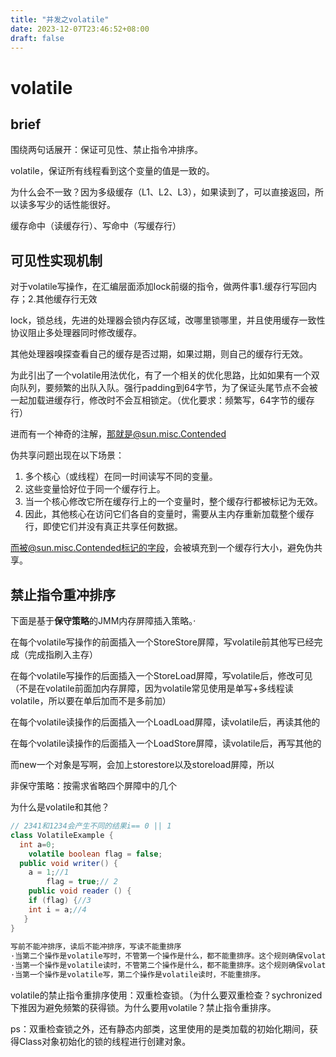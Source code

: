 ```yaml
---
title: "并发之volatile"
date: 2023-12-07T23:46:52+08:00
draft: false
---
```


# volatile

## brief

围绕两句话展开：保证可见性、禁止指令冲排序。

volatile，保证所有线程看到这个变量的值是一致的。

为什么会不一致？因为多级缓存（L1、L2、L3），如果读到了，可以直接返回，所以读多写少的话性能很好。

缓存命中（读缓存行）、写命中（写缓存行）





## 可见性实现机制

对于volatile写操作，在汇编层面添加lock前缀的指令，做两件事1.缓存行写回内存；2.其他缓存行无效

lock，锁总线，先进的处理器会锁内存区域，改哪里锁哪里，并且使用缓存一致性协议阻止多处理器同时修改缓存。

其他处理器嗅探查看自己的缓存是否过期，如果过期，则自己的缓存行无效。

为此引出了一个volatile用法优化，有了一个相关的优化思路，比如如果有一个双向队列，要频繁的出队入队。强行padding到64字节，为了保证头尾节点不会被一起加载进缓存行，修改时不会互相锁定。（优化要求：频繁写，64字节的缓存行）

进而有一个神奇的注解，那就是@sun.misc.Contended

伪共享问题出现在以下场景：

1. 多个核心（或线程）在同一时间读写不同的变量。
2. 这些变量恰好位于同一个缓存行上。
3. 当一个核心修改它所在缓存行上的一个变量时，整个缓存行都被标记为无效。
4. 因此，其他核心在访问它们各自的变量时，需要从主内存重新加载整个缓存行，即使它们并没有真正共享任何数据。

而被@sun.misc.Contended标记的字段，会被填充到一个缓存行大小，避免伪共享。



## 禁止指令重冲排序

下面是基于**保守策略**的JMM内存屏障插入策略。·

在每个volatile写操作的前面插入一个StoreStore屏障，写volatile前其他写已经完成（完成指刷入主存）

在每个volatile写操作的后面插入一个StoreLoad屏障，写volatile后，修改可见（不是在volatile前面加内存屏障，因为volatile常见使用是单写+多线程读volatile，所以要在单后加而不是多前加）

在每个volatile读操作的后面插入一个LoadLoad屏障，读volatile后，再读其他的

在每个volatile读操作的后面插入一个LoadStore屏障，读volatile后，再写其他的

而new一个对象是写啊，会加上storestore以及storeload屏障，所以



非保守策略：按需求省略四个屏障中的几个



为什么是volatile和其他？

```java
// 2341和1234会产生不同的结果i== 0 || 1
class VolatileExample {
  int a=0;
	volatile boolean flag = false;
  public void writer() {
    a = 1;//1
		flag = true;// 2
	public void reader () {
    if (flag) {//3
    int i = a;//4
   }
}
    
写前不能冲排序，读后不能冲排序，写读不能重排序
·当第二个操作是volatile写时，不管第一个操作是什么，都不能重排序。这个规则确保volatile写之前的操作不会被编译器重排序到volatile写之后。
·当第一个操作是volatile读时，不管第二个操作是什么，都不能重排序。这个规则确保volatile读之后的操作不会被编译器重排序到volatile读之前。
·当第一个操作是volatile写，第二个操作是volatile读时，不能重排序。

```

volatile的禁止指令重排序使用：双重检查锁。（为什么要双重检查？sychronized下推因为避免频繁的获得锁。为什么要用volatile？禁止指令重排序。

ps：双重检查锁之外，还有静态内部类，这里使用的是类加载的初始化期间，获得Class对象初始化的锁的线程进行创建对象。
